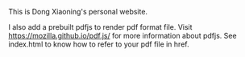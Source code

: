 This is Dong Xiaoning's personal website.

I also add a prebuilt pdfjs to render pdf format file. Visit https://mozilla.github.io/pdf.js/ for more information about pdfjs. See index.html to know how to refer to your pdf file in href.